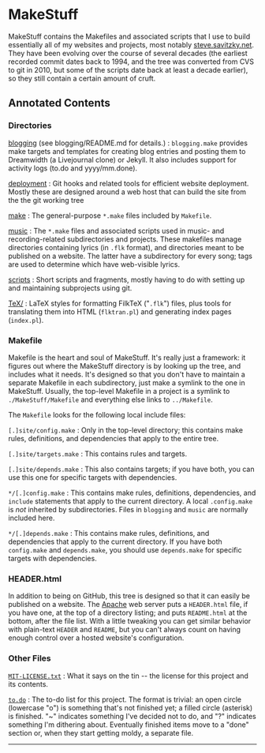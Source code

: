 MakeStuff
=========

MakeStuff contains the Makefiles and associated scripts that I use to
build essentially all of my websites and projects, most notably
[steve.savitzky.net](http://steve.savitzky.net/). They have been
evolving over the course of several decades (the earliest recorded
commit dates back to 1994, and the tree was converted from CVS to git in
2010, but some of the scripts date back at least a decade earlier), so
they still contain a certain amount of cruft.

Annotated Contents
------------------

### Directories

 [blogging](blogging/) (see blogging/README.md for details.)
:   `blogging.make` provides make targets and templates for creating blog
	entries and posting them to Dreamwidth (a Livejournal clone) or Jekyll.
	It also includes support for activity logs (to.do and yyyy/mm.done).

 [deployment](deployment/) 
:   Git hooks and related tools for efficient website deployment.
    Mostly these are designed around a web host that can build the site
    from the the git working tree

 [make](make/) 
:   The general-purpose `*.make` files included by `Makefile`.

 [music](music/) 
:   The `*.make` files and associated scripts used in music- and
    recording-related subdirectories and projects.  These makefiles manage
    directories containing lyrics (in `.flk` format), and directories meant to
    be published on a website.  The latter have a subdirectory for every song;
    tags are used to determine which have web-visible lyrics.

 [scripts](scripts/) 
:   Short scripts and fragments, mostly having to do with setting up and
    maintaining subprojects using git.

 [TeX/](TeX/) 
:   LaTeX styles for formatting FilkTeX ("`.flk`") files, plus tools
    for translating them into HTML (`flktran.pl`) and generating index
    pages (`index.pl`).

### Makefile

Makefile is the heart and soul of MakeStuff. It's really just a
framework: it figures out where the MakeStuff directory is by looking up
the tree, and includes what it needs. It's designed so that you don't
have to maintain a separate Makefile in each subdirectory, just make a
symlink to the one in MakeStuff. Usually, the top-level Makefile in a
project is a symlink to `./MakeStuff/Makefile` and everything else links
to `../Makefile`.

The `Makefile` looks for the following local include files:

 `[.]site/config.make` 
:   Only in the top-level directory; this contains make rules,
    definitions, and dependencies that apply to the entire tree.

 `[.]site/targets.make` 
:   This contains rules and targets.

 `[.]site/depends.make` 
:   This also contains targets; if you have both, you can use this one
    for specific targets with dependencies.

 `*/[.]config.make` 
:   This contains make rules, definitions, dependencies, and `include`
	statements that apply to the current directory.  A local `.config.make` is
	_not_ inherited by subdirectories.  Files in `blogging`  and `music` are
	normally included here.

 `*/[.]depends.make` 
:   This contains make rules, definitions, and dependencies that apply to the
    current directory.  If you have both `config.make` and `depends.make`, you
    should use `depends.make` for specific targets with dependencies.

### HEADER.html

In addition to being on GitHub, this tree is designed so that it can easily be
published on a website.  The
[Apache](http://httpd.apache.org/docs-2.0/) web server puts a
`HEADER.html` file, if you have one, at the top of a directory listing;
and puts `README.html` at the bottom, after the file list.  With a
little tweaking you can get similar behavior with plain-text `HEADER`
and `README`, but you can't always count on having enough control over a
hosted website's configuration.

### Other Files

 [`MIT-LICENSE.txt`](MIT-LICENSE.txt) 
:   What it says on the tin -- the license for this project and
    its contents.

 [`to.do`](to.do) 
:   The to-do list for this project. The format is trivial: an open circle
    (lowercase "o") is something that's not finished yet; a filled
    circle (asterisk) is finished. "\~" indicates something I've decided
    not to do, and "?" indicates something I'm dithering about.
    Eventually finished items move to a "done" section or, when they
    start getting moldy, a separate file.

------------------------------------------------------------------------
